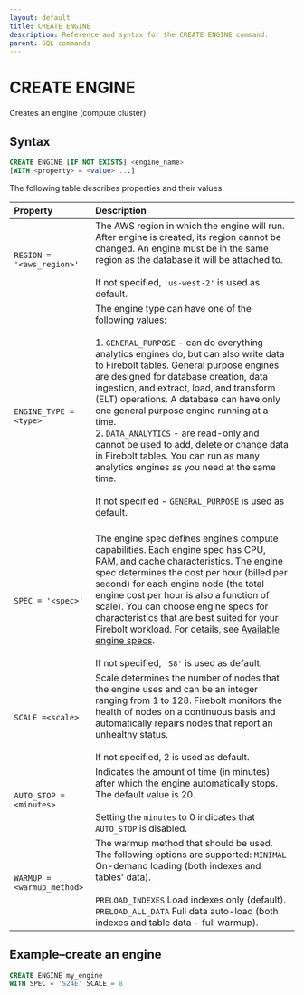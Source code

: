 ```yaml
---
layout: default
title: CREATE ENGINE
description: Reference and syntax for the CREATE ENGINE command.
parent: SQL commands
---
```


# CREATE ENGINE
Creates an engine (compute cluster).

## Syntax

```sql
CREATE ENGINE [IF NOT EXISTS] <engine_name>
[WITH <property> = <value> ...]
```
The following table describes properties and their values.

| Property                                                             | Description                                                                                                                                                                                                                                                                                                                                          |
| :-------------------------------------------------------------------- | :---------------------------------------------------------------------------------------------------------------------------------------------------------------------------------------------------------------------------------------------------------------------------------------------------------------------------------------------------- |
| `REGION = '<aws_region>'`                                            | The AWS region in which the engine will run. After engine is created, its region cannot be changed. An engine must be in the same region as the database it will be attached to.<br><br> If not specified, `'us-west-2'` is used as default. |
| `ENGINE_TYPE = <type>`                                               | The engine type can have one of the following values: <br><br>1. `GENERAL_PURPOSE` - can do everything analytics engines do, but can also write data to Firebolt tables. General purpose engines are designed for database creation, data ingestion, and extract, load, and transform (ELT) operations. A database can have only one general purpose engine running at a time.<br> 2.  `DATA_ANALYTICS` - are read-only and cannot be used to add, delete or change data in Firebolt tables. You can run as many analytics engines as you need at the same time.<br><br> If not specified - `GENERAL_PURPOSE` is used as default.<br><br> |
| `SPEC = '<spec>'`                                                    | The engine spec defines engine’s compute capabilities. Each engine spec has CPU, RAM, and cache characteristics. The engine spec determines the cost per hour \(billed per second\) for each engine node (the total engine cost per hour is also a function of scale). You can choose engine specs for characteristics that are best suited for your Firebolt workload. For details, see [Available engine specs](../../general-reference/available-engine-specs.md).<br><br>If not specified, `'S8'` is used as default. |
| `SCALE =<scale>`          | Scale determines the number of nodes that the engine uses and can be an integer ranging from 1 to 128. Firebolt monitors the health of nodes on a continuous basis and automatically repairs nodes that report an unhealthy status.<br><br> If not specified, 2 is used as default.|
| `AUTO_STOP = <minutes>`                                              | Indicates the amount of time (in minutes) after which the engine automatically stops. The default value is 20.<br><br>Setting the `minutes` to 0 indicates that `AUTO_STOP` is disabled. |
| `WARMUP =`<br>`<warmup_method>` | The warmup method that should be used. The following options are supported: `MINIMAL` On-demand loading (both indexes and tables' data).<br><br>`PRELOAD_INDEXES` Load indexes only (default). `PRELOAD_ALL_DATA` Full data auto-load (both indexes and table data - full warmup). |

## Example&ndash;create an engine

```sql
CREATE ENGINE my_engine
WITH SPEC = 'S24E' SCALE = 8
```
